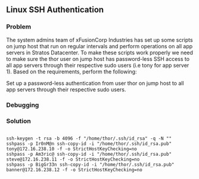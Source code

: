 ## Linux SSH Authentication

### Problem

The system admins team of xFusionCorp Industries has set up some scripts on jump host that run on regular intervals and perform operations on all app servers in Stratos Datacenter. To make these scripts work properly we need to make sure the thor user on jump host has password-less SSH access to all app servers through their respective sudo users (i.e tony for app server 1). Based on the requirements, perform the following:

Set up a password-less authentication from user thor on jump host to all app servers through their respective sudo users.

### Debugging

### Solution

```shell

ssh-keygen -t rsa -b 4096 -f "/home/thor/.ssh/id_rsa" -q -N ""
sshpass -p Ir0nM@n ssh-copy-id -i "/home/thor/.ssh/id_rsa.pub" tony@172.16.238.10 -f -o StrictHostKeyChecking=no
sshpass -p Am3ric@ ssh-copy-id -i "/home/thor/.ssh/id_rsa.pub" steve@172.16.238.11 -f -o StrictHostKeyChecking=no
sshpass -p BigGr33n ssh-copy-id -i "/home/thor/.ssh/id_rsa.pub" banner@172.16.238.12 -f -o StrictHostKeyChecking=no

```
